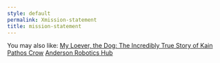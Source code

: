 ```yaml
---
style: default
permalink: Xmission-statement
title: mission-statement
---
```

You may also like:
[My Loever, the Dog: The Incredibly True Story of Kain Pathos Crow](http://scp-wiki.net/my-loever-the-dog)
[Anderson Robotics Hub](http://scp-wiki.net/anderson-robotics-hub)